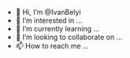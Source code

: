 - 👋 Hi, I’m @IvanBelyi
- 👀 I’m interested in ...
- 🌱 I’m currently learning ...
- 💞️ I’m looking to collaborate on ...
- 📫 How to reach me ...

<!---
IvanBelyi/IvanBelyi is a ✨ special ✨ repository because its `README.md` (this file) appears on your GitHub profile.
You can click the Preview link to take a look at your changes.
--->
